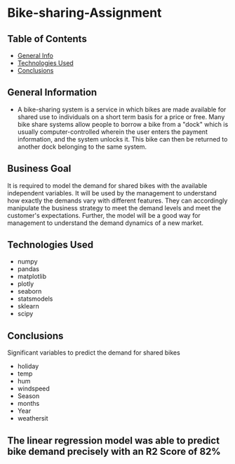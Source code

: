 # Bike-sharing-Assignment

## Table of Contents
* [General Info](#general-information)
* [Technologies Used](#technologies-used)
* [Conclusions](#conclusions)


## General Information
- A bike-sharing system is a service in which bikes are made available for shared use to individuals on a short term basis for a price or free. Many bike share systems allow people to borrow a bike from a "dock" which is usually computer-controlled wherein the user enters the payment information, and the system unlocks it. This bike can then be returned to another dock belonging to the same system.

## Business Goal

It is required to model the demand for shared bikes with the available independent variables. It will be used by the management to understand how exactly the demands vary with different features. They can accordingly manipulate the business strategy to meet the demand levels and meet the customer's expectations. Further, the model will be a good way for management to understand the demand dynamics of a new market.

 
## Technologies Used
* numpy 
* pandas 
* matplotlib
* plotly 
* seaborn 
* statsmodels 
* sklearn 
* scipy 


## Conclusions

Significant variables to predict the demand for shared bikes

* holiday
* temp
* hum
* windspeed
* Season
* months
* Year
* weathersit

## The linear regression model was able to predict bike demand precisely with an R2 Score of 82%
